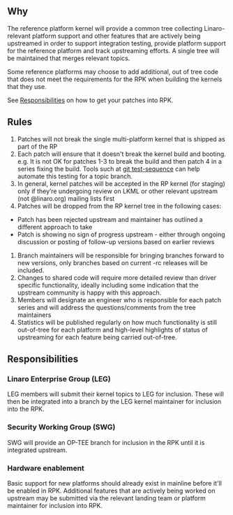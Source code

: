 ## Why

The reference platform kernel will provide a common tree collecting Linaro-relevant platform support and other features that are actively being upstreamed in order to support integration testing, provide platform support for the reference platform and track upstreaming efforts.  A single tree will be maintained that merges relevant topics.

Some reference platforms may choose to add additional, out of tree code that does not meet the requirements for the RPK when building the kernels that they use.

See [Responsibilities](#responsibilities) on how to get your patches into RPK.

## Rules
1. Patches will not break the single multi-platform kernel that is shipped as part of the RP
1. Each patch will ensure that it doesn't break the kernel build and booting. e.g. It is not OK for patches 1-3 to break the build and then patch 4 in a series fixing the build. Tools such at [git test-sequence](https://dustin.sallings.org/2010/03/28/git-test-sequence.html) can help automate this testing for a topic branch.
1. In general, kernel patches will be accepted in the RP kernel (for staging) only if they’re undergoing review on LKML or other relevant upstream (not @linaro.org) mailing lists first
1. Patches will be dropped from the RP kernel tree in the following cases:
  * Patch has been rejected upstream and maintainer has outlined a different approach to take
  * Patch is showing no sign of progress upstream - either through ongoing discussion or posting of follow-up versions based on earlier reviews
1. Branch maintainers will be responsible for bringing branches forward to new versions, only branches based on current -rc releases will be included.
1. Changes to shared code will require more detailed review than driver specific functionality, ideally including some indication that the upstream community is happy with this approach.
1. Members will designate an engineer who is responsible for each patch series and will address the questions/comments from the tree maintainers
1. Statistics will be published regularly on how much functionality is still out-of-tree for each platform and high-level highlights of status of upstreaming for each feature being carried out-of-tree.

## Responsibilities
### Linaro Enterprise Group (LEG)
 LEG members will submit their kernel topics to LEG for inclusion.  These will then be integrated into a branch by the LEG kernel maintainer for inclusion into the RPK.

### Security Working Group (SWG)
 SWG will provide an OP-TEE branch for inclusion in the RPK until it is integrated upstream.

### Hardware enablement
 Basic support for new platforms should already exist in mainline before it'll be enabled in RPK. Additional features that are actively being worked on upstream may be submitted via the relevant landing team or platform maintainer for inclusion into RPK.

